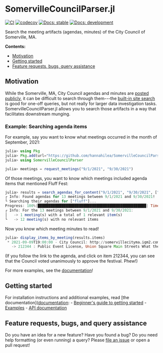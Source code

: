 # SomervilleCouncilParser.jl

[![CI](https://github.com/hannahilea/SomervilleCouncilParser.jl/actions/workflows/CI.yml/badge.svg)](https://github.com/hannahilea/SomervilleCouncilParser.jl/actions/workflows/CI.yml)
[![codecov](https://codecov.io/gh/hannahilea/SomervilleCouncilParser.jl/branch/main/graph/badge.svg?token=MKEJ2K1ONT)](https://codecov.io/gh/hannahilea/SomervilleCouncilParser.jl)
[![Docs: stable](https://img.shields.io/badge/docs-stable-blue.svg)](https://hannahilea.github.io/SomervilleCouncilParser.jl/stable)
[![Docs: development](https://img.shields.io/badge/docs-dev-blue.svg)](https://hannahilea.github.io/SomervilleCouncilParser.jl/dev)

Search the meeting artifacts (agendas, minutes) of the City Council of Somerville, MA.

**Contents:**

- [Motivation](#motivation)
- [Getting started](#getting-started)
- [Feature requests, bugs, query assistance](#feature-requests-bugs-and-query-assistance)

## Motivation
While the Somerville, MA, City Council agendas and minutes are [posted publicly](http://somervillecityma.iqm2.com/Citizens/calendar.aspx), it can be difficult to search through them---the [built-in site search](http://somervillecityma.iqm2.com/Citizens/Search.aspx#SearchText=) is good for one-off queries, but not really for larger data investigation tasks. SomervilleCouncilParser.jl allows you to search those artifacts in a way that facilitates downstream munging. 

### Example: Searching agenda items
For example, say you want to know what meetings occurred in the month of September, 2021: 
```julia
julia> using Pkg
julia> Pkg.add(url="https://github.com/hannahilea/SomervilleCouncilParser.jl")
julia> using SomervilleCouncilParser

julia> meetings = request_meetings("9/1/2021", "9/30/2021")
```

Of those meetings, you want to know which meetings included agenda items that mentioned Fluff Fest: 
```julia
julia> results = search_agendas_for_content("9/1/2021", "9/30/2021", ["fluff"]);
┌ Info: Found agendas for 13 meetings between 9/1/2021 and 9/30/2021! 
└ Searching their agendas for ["fluff"]...
Progress: 100%|██████████████████████████████████████████████████| Time: 0:00:04
┌ Info: For the 13 meetings between 9/1/2021 and 9/30/2021:
│   -> 1 meeting(s) with a total of 1 relevant item(s)
└   -> 12 meeting(s) with no relevant items
```

Now you know which meeting minutes to read!
```julia
julia> display_items_by_meeting(results.items)
 * 2021-09-09T19:00:00 - City Council: http://somervillecityma.iqm2.com/Citizens/Detail_Meeting.aspx?ID=3404
   -> 212344 : Public Event License, Union Square Main Streets What the Fluff?, Union Sq Plaza, Sept 22, 23, 24, 25, 26, 8AM-11PM.
```
(If you follow the link to the agenda, and click on item 212344, you can see that the Council voted unanimously to approve the festival. Phew!)

For more examples, see the [documentation](https://hannahilea.github.io/SomervilleCouncilParser.jl/stable/examples.html)!

## Getting started
For installation instructions and additional examples, read [the documentation]([documentation](https://hannahilea.github.io/SomervilleCouncilParser.jl/stable): 
    - [Beginner's guide to getting started](https://hannahilea.github.io/SomervilleCouncilParser.jl/stable/new_users.html)
    - [Examples](https://hannahilea.github.io/SomervilleCouncilParser.jl/stable/examples.html)
    - [API documentation](https://hannahilea.github.io/SomervilleCouncilParser.jl/stable/api.html)

## Feature requests, bugs, and query assistance
Do you have an idea for a new feature? Have you found a bug? Do you need help formatting (or even running) a query? Please [file an issue](https://github.com/hannahilea/SomervilleCouncilParser.jl/issues/new/choose) or open a pull request!
